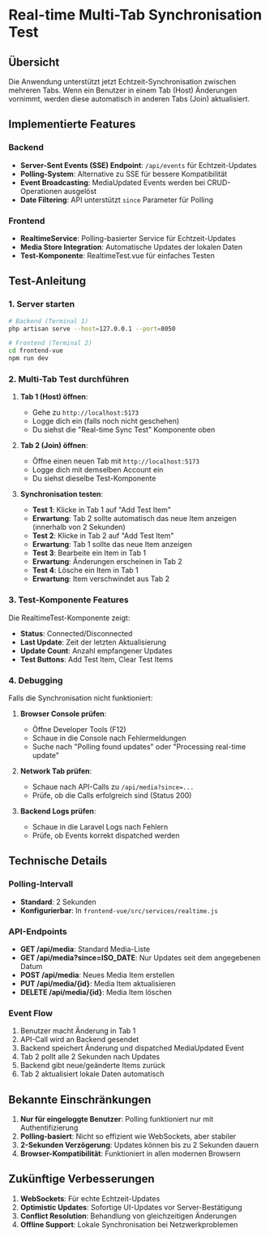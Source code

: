 # Real-time Multi-Tab Synchronisation Test

## Übersicht
Die Anwendung unterstützt jetzt Echtzeit-Synchronisation zwischen mehreren Tabs. Wenn ein Benutzer in einem Tab (Host) Änderungen vornimmt, werden diese automatisch in anderen Tabs (Join) aktualisiert.

## Implementierte Features

### Backend
- **Server-Sent Events (SSE) Endpoint**: `/api/events` für Echtzeit-Updates
- **Polling-System**: Alternative zu SSE für bessere Kompatibilität
- **Event Broadcasting**: MediaUpdated Events werden bei CRUD-Operationen ausgelöst
- **Date Filtering**: API unterstützt `since` Parameter für Polling

### Frontend
- **RealtimeService**: Polling-basierter Service für Echtzeit-Updates
- **Media Store Integration**: Automatische Updates der lokalen Daten
- **Test-Komponente**: RealtimeTest.vue für einfaches Testen

## Test-Anleitung

### 1. Server starten
```bash
# Backend (Terminal 1)
php artisan serve --host=127.0.0.1 --port=8050

# Frontend (Terminal 2)
cd frontend-vue
npm run dev
```

### 2. Multi-Tab Test durchführen

1. **Tab 1 (Host) öffnen**:
   - Gehe zu `http://localhost:5173`
   - Logge dich ein (falls noch nicht geschehen)
   - Du siehst die "Real-time Sync Test" Komponente oben

2. **Tab 2 (Join) öffnen**:
   - Öffne einen neuen Tab mit `http://localhost:5173`
   - Logge dich mit demselben Account ein
   - Du siehst dieselbe Test-Komponente

3. **Synchronisation testen**:
   - **Test 1**: Klicke in Tab 1 auf "Add Test Item"
   - **Erwartung**: Tab 2 sollte automatisch das neue Item anzeigen (innerhalb von 2 Sekunden)
   - **Test 2**: Klicke in Tab 2 auf "Add Test Item"
   - **Erwartung**: Tab 1 sollte das neue Item anzeigen
   - **Test 3**: Bearbeite ein Item in Tab 1
   - **Erwartung**: Änderungen erscheinen in Tab 2
   - **Test 4**: Lösche ein Item in Tab 1
   - **Erwartung**: Item verschwindet aus Tab 2

### 3. Test-Komponente Features

Die RealtimeTest-Komponente zeigt:
- **Status**: Connected/Disconnected
- **Last Update**: Zeit der letzten Aktualisierung
- **Update Count**: Anzahl empfangener Updates
- **Test Buttons**: Add Test Item, Clear Test Items

### 4. Debugging

Falls die Synchronisation nicht funktioniert:

1. **Browser Console prüfen**:
   - Öffne Developer Tools (F12)
   - Schaue in die Console nach Fehlermeldungen
   - Suche nach "Polling found updates" oder "Processing real-time update"

2. **Network Tab prüfen**:
   - Schaue nach API-Calls zu `/api/media?since=...`
   - Prüfe, ob die Calls erfolgreich sind (Status 200)

3. **Backend Logs prüfen**:
   - Schaue in die Laravel Logs nach Fehlern
   - Prüfe, ob Events korrekt dispatched werden

## Technische Details

### Polling-Intervall
- **Standard**: 2 Sekunden
- **Konfigurierbar**: In `frontend-vue/src/services/realtime.js`

### API-Endpoints
- **GET /api/media**: Standard Media-Liste
- **GET /api/media?since=ISO_DATE**: Nur Updates seit dem angegebenen Datum
- **POST /api/media**: Neues Media Item erstellen
- **PUT /api/media/{id}**: Media Item aktualisieren
- **DELETE /api/media/{id}**: Media Item löschen

### Event Flow
1. Benutzer macht Änderung in Tab 1
2. API-Call wird an Backend gesendet
3. Backend speichert Änderung und dispatched MediaUpdated Event
4. Tab 2 pollt alle 2 Sekunden nach Updates
5. Backend gibt neue/geänderte Items zurück
6. Tab 2 aktualisiert lokale Daten automatisch

## Bekannte Einschränkungen

1. **Nur für eingeloggte Benutzer**: Polling funktioniert nur mit Authentifizierung
2. **Polling-basiert**: Nicht so effizient wie WebSockets, aber stabiler
3. **2-Sekunden Verzögerung**: Updates können bis zu 2 Sekunden dauern
4. **Browser-Kompatibilität**: Funktioniert in allen modernen Browsern

## Zukünftige Verbesserungen

1. **WebSockets**: Für echte Echtzeit-Updates
2. **Optimistic Updates**: Sofortige UI-Updates vor Server-Bestätigung
3. **Conflict Resolution**: Behandlung von gleichzeitigen Änderungen
4. **Offline Support**: Lokale Synchronisation bei Netzwerkproblemen
